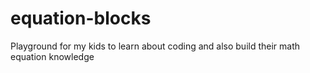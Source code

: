 # equation-blocks
Playground for my kids to learn about coding and also build their math equation knowledge
